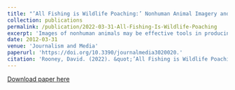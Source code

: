 ```yaml
---
title: "’All Fishing is Wildlife Poaching:’ Nonhuman Animal Imagery and Mutual Avowal in _Racing Extinction_ and _Seaspiracy_"
collection: publications
permalink: /publication/2022-03-31-All-Fishing-Is-Wildlife-Poaching
excerpt: 'Images of nonhuman animals may be effective tools in producing climate concern and empathy for animals, particularly if animals are shown in natural habitats. Visual and narrative analysis of the documentary Racing Extinction identifies a practice of selectively recognizing the individuality of certain animals. Despite emphasizing the intrinsic worth of often-marginalized animals, Racing Extinction reproduces the marginalization of domesticated animals raised for consumption and less charismatic marine life. A close reading of the film’s animal imagery also reveals a spatialized bias—visualizing violence against marine life overwhelmingly in China and Indonesia and by comparison associating the U.S. with indirect climate harm rather than the direct killing of animals. Intertwining a decolonial ethic with a critical animal studies perspective, this paper reveals how disjointed imagery of nonhuman animal suffering facilitates racial scapegoating, masks the exploitation of marine life by the U.S. and partitions uneven ethical responsibilities towards nonhuman animals. This is contrasted to the documentary Seaspiracy, which advances a universal, non-speciesist ethic of “mutual avowal”, contextualizing images of violence against marine life in a global frame.'
date: 2012-03-31
venue: 'Journalism and Media'
paperurl: 'https://doi.org/10.3390/journalmedia3020020.'
citation: 'Rooney, David. (2022). &quot;’All Fishing is Wildlife Poaching:’ Nonhuman Animal Imagery and Mutual Avowal in _Racing Extinction_ and _Seaspiracy_.&quot; <i>Journalism and Media </i>. 3(2).'
---
```


[Download paper here](http://daithirooney.github.io/files/All_Fishing_Is_Wildlife_Poaching.pdf)

